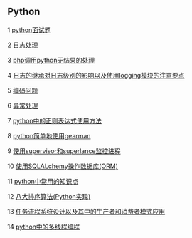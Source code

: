 ## Python

1 [python面试题](https://github.com/luofengmacheng/python/blob/master/interview_problems.md)

2 [日志处理](https://github.com/luofengmacheng/python/blob/master/logging.md)

3 [php调用python无结果的处理](https://github.com/luofengmacheng/python/blob/master/php_call_python.md)

4 [日志的继承对日志级别的影响以及使用logging模块的注意要点](https://github.com/luofengmacheng/python/blob/master/logging_level.md)

5 [编码问题](https://github.com/luofengmacheng/python/blob/master/encode.md)

6 [异常处理](https://github.com/luofengmacheng/python/blob/master/exception.md)

7 [python中的正则表达式使用方法](https://github.com/luofengmacheng/python/blob/master/regex.md)

8 [python简单地使用gearman](https://github.com/luofengmacheng/python/blob/master/gearman_simple_demo.md)

9 [使用supervisor和superlance监控进程](https://github.com/luofengmacheng/python/blob/master/monitor_process_with_supervisor_and_superlance.md)

10 [使用SQLALchemy操作数据库(ORM)](https://github.com/luofengmacheng/python/blob/master/orm_with_sqlalchemy.md)

11 [python中常用的知识点](https://github.com/luofengmacheng/python/blob/master/python_tips.md)

12 [八大排序算法(Python实现)](https://github.com/luofengmacheng/python/blob/master/sort_algorithm.md)

13 [任务流程系统设计以及其中的生产者和消费者模式应用](https://github.com/luofengmacheng/python/blob/master/producer_consumer.md)

14 [python中的多线程编程](https://github.com/luofengmacheng/python/blob/master/multi_thread_program.md)